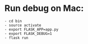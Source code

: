 # Run debug on Mac:
    - cd bin
    - source activate
    - export FLASK_APP=app.py
    - export FLASK_DEBUG=1
    - flask run